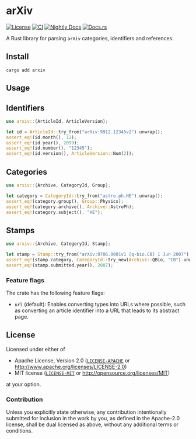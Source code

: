 # arXiv

[![License][license-badge]][license-url]
[![CI][ci-badge]][ci-url]
[![Nightly Docs][docs-nightly-badge]][docs-nightly-url]
[![Docs.rs][docs-badge]][docs-url]

[license-badge]: https://img.shields.io/badge/License-MIT%20%26%20Apache%202.0-blue?style=flat-square
[license-url]: #license
[ci-badge]: https://img.shields.io/github/actions/workflow/status/neoncitylights/arxiv/.github/workflows/main.yml?style=flat-square
[ci-url]: https://github.com/neoncitylights/arxiv/actions/workflows/main.yml
[docs-nightly-badge]: https://img.shields.io/github/deployments/neoncitylights/arxiv/github-pages?style=flat-square&label=nightly%20docs
[docs-nightly-url]: https://neoncitylights.github.io/arxiv/arxiv/
[docs-badge]: https://img.shields.io/docsrs/arxiv?style=flat-square&label=docs.rs
[docs-url]: https://docs.rs/arxiv

A Rust library for parsing `arXiv` categories, identifiers and references.

## Install

```shell
cargo add arxiv
```

## Usage

## Identifiers
```rust
use arxiv::{ArticleId, ArticleVersion};

let id = ArticleId::try_from("arXiv:9912.12345v2").unwrap();
assert_eq!(id.month(), 12);
assert_eq!(id.year(), 2099);
assert_eq!(id.number(), "12345");
assert_eq!(id.version(), ArticleVersion::Num(2));
```

## Categories
```rust
use arxiv::{Archive, CategoryId, Group};

let category = CategoryId::try_from("astro-ph.HE").unwrap();
assert_eq!(category.group(), Group::Physics);
assert_eq!(category.archive(), Archive::AstroPh);
assert_eq!(category.subject(), "HE");
```

## Stamps
```rust
use arxiv::{Archive, CategoryId, Stamp};

let stamp = Stamp::try_from("arXiv:0706.0001v1 [q-bio.CB] 1 Jun 2007").unwrap();
assert_eq!(stamp.category, CategoryId::try_new(Archive::QBio, "CB").unwrap());
assert_eq!(stamp.submitted.year(), 2007);
```

### Feature flags
The crate has the following feature flags:
- `url` (default): Enables converting types into URLs where possible, such as converting an article identifier into a URL that leads to its abstract page.

## License

Licensed under either of

* Apache License, Version 2.0 ([`LICENSE-APACHE`](LICENSE-APACHE) or <http://www.apache.org/licenses/LICENSE-2.0>)
* MIT license ([`LICENSE-MIT`](LICENSE-MIT) or <http://opensource.org/licenses/MIT>)

at your option.

### Contribution

Unless you explicitly state otherwise, any contribution intentionally submitted for inclusion in the work by you, as defined in the Apache-2.0 license, shall be dual licensed as above, without any additional terms or conditions.
